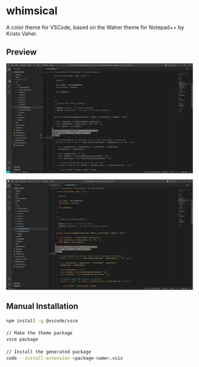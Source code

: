 # whimsical

A color theme for VSCode, based on the Waher theme for Notepad++ by Kristo Vaher.

## Preview

![Whimsical](preview/whimsical.png)

![Whimsical (Waher)](preview/whimsical-waher.png)

## Manual Installation

```sh
npm install -g @vscode/vsce

// Make the theme package
vsce package

// Install the generated package
code --install-extension <package-name>.vsix
```
